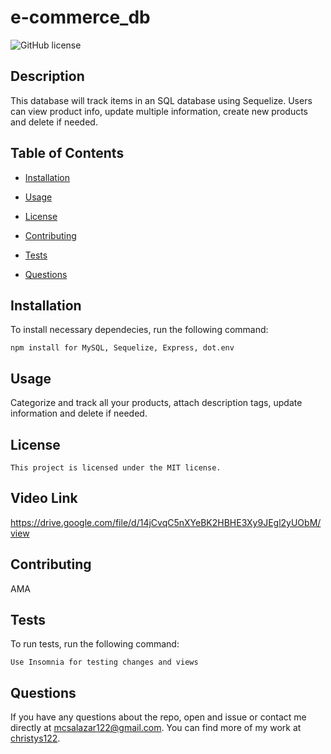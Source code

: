 # e-commerce_db
  ![GitHub license](https://img.shields.io/badge/license-MIT-blue.svg)

  ## Description

This database will track items in an SQL database using Sequelize.  Users can view product info, update multiple information, create new products and delete if needed. 

## Table of Contents

* [Installation](#installation)

* [Usage](#usage)

* [License](#license)

* [Contributing](#contributing)

* [Tests](#tests)

* [Questions](#questions)

## Installation

To install necessary dependecies, run the following command:

```
npm install for MySQL, Sequelize, Express, dot.env
```

## Usage

Categorize and track all your products, attach description tags, update information and delete if needed.

## License
    
    This project is licensed under the MIT license.

## Video Link

https://drive.google.com/file/d/14jCvqC5nXYeBK2HBHE3Xy9JEgl2yUObM/view


## Contributing

AMA

## Tests

To run tests, run the following command:

```
Use Insomnia for testing changes and views
```

## Questions

If you have any questions about the repo, open and issue or contact me directly at mcsalazar122@gmail.com.
You can find more of my work at [christys122](https://github.com/christys122/).

